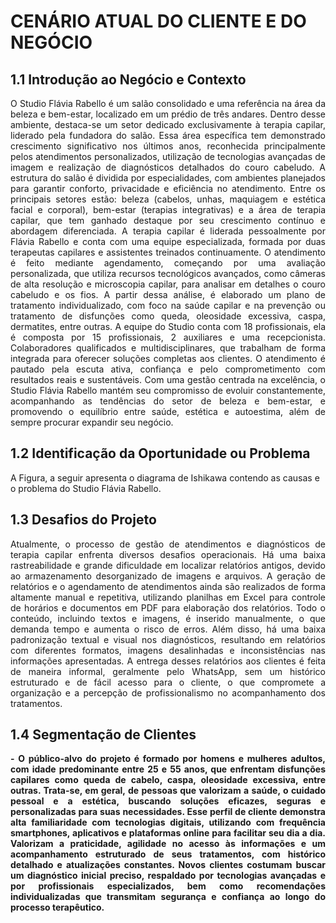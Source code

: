 # CENÁRIO ATUAL DO CLIENTE E DO NEGÓCIO 


## 1.1 Introdução ao Negócio e Contexto 

<p style="text-align: justify;">O Studio Flávia Rabello é um salão consolidado e uma referência na área da beleza e bem-estar, localizado em um prédio de três andares. Dentro desse ambiente, destaca-se um setor dedicado exclusivamente à terapia capilar, liderado pela fundadora do salão. Essa área específica tem demonstrado crescimento significativo nos últimos anos, reconhecida principalmente pelos atendimentos personalizados, utilização de tecnologias avançadas de imagem e realização de diagnósticos detalhados do couro cabeludo.
A estrutura do salão é dividida por especialidades, com ambientes planejados para garantir conforto, privacidade e eficiência no atendimento. Entre os principais setores estão: beleza (cabelos, unhas, maquiagem e estética facial e corporal), bem-estar (terapias integrativas) e a área de terapia capilar, que tem ganhado destaque por seu crescimento contínuo e abordagem diferenciada.
A terapia capilar é liderada pessoalmente por Flávia Rabello e conta com uma equipe especializada, formada por duas terapeutas capilares e assistentes treinados continuamente. O atendimento é feito mediante agendamento, começando por uma avaliação personalizada, que utiliza recursos tecnológicos avançados, como câmeras de alta resolução e microscopia capilar, para analisar em detalhes o couro cabeludo e os fios. A partir dessa análise, é elaborado um plano de tratamento individualizado, com foco na saúde capilar e na prevenção ou tratamento de disfunções como queda, oleosidade excessiva, caspa, dermatites, entre outras.
A equipe do Studio conta com 18 profissionais, ela é composta por 15 profissionais, 2 auxiliares e uma recepcionista. Colaboradores qualificados e multidisciplinares, que trabalham de forma integrada para oferecer soluções completas aos clientes. O atendimento é pautado pela escuta ativa, confiança e pelo comprometimento com resultados reais e sustentáveis.
Com uma gestão centrada na excelência, o Studio Flávia Rabello mantém seu compromisso de evoluir constantemente, acompanhando as tendências do setor de beleza e bem-estar, e promovendo o equilíbrio entre saúde, estética e autoestima, além de sempre procurar expandir seu negócio.
</p>


## 1.2 Identificação da Oportunidade ou Problema  

<p style="text-align: justify;"> 

</p>
A Figura, a seguir apresenta o diagrama de Ishikawa contendo as causas e o problema do Studio Flávia Rabello. 
<div align="center"><img src="" height=auto width=auto></div>


## 1.3 Desafios do Projeto 

<p style="text-align: justify;"> Atualmente, o processo de gestão de atendimentos e diagnósticos de terapia capilar enfrenta diversos desafios operacionais. Há uma baixa rastreabilidade e grande dificuldade em localizar relatórios antigos, devido ao armazenamento desorganizado de imagens e arquivos. A geração de relatórios e o agendamento de atendimentos ainda são realizados de forma altamente manual e repetitiva, utilizando planilhas em Excel para controle de horários e documentos em PDF para elaboração dos relatórios. Todo o conteúdo, incluindo textos e imagens, é inserido manualmente, o que demanda tempo e aumenta o risco de erros. Além disso, há uma baixa padronização textual e visual nos diagnósticos, resultando em relatórios com diferentes formatos, imagens desalinhadas e inconsistências nas informações apresentadas. A entrega desses relatórios aos clientes é feita de maneira informal, geralmente pelo WhatsApp, sem um histórico estruturado e de fácil acesso para o cliente, o que compromete a organização e a percepção de profissionalismo no acompanhamento dos tratamentos.</p>


## 1.4 Segmentação de Clientes 

<p style="text-align: justify;"> <strong>  - O público-alvo do projeto é formado por homens e mulheres adultos, com idade predominante entre 25 e 55 anos, que enfrentam disfunções capilares como queda de cabelo, caspa, oleosidade excessiva, entre outras. Trata-se, em geral, de pessoas que valorizam a saúde, o cuidado pessoal e a estética, buscando soluções eficazes, seguras e personalizadas para suas necessidades. Esse perfil de cliente demonstra alta familiaridade com tecnologias digitais, utilizando com frequência smartphones, aplicativos e plataformas online para facilitar seu dia a dia. Valorizam a praticidade, agilidade no acesso às informações e um acompanhamento estruturado de seus tratamentos, com histórico detalhado e atualizações constantes. Novos clientes costumam buscar um diagnóstico inicial preciso, respaldado por tecnologias avançadas e por profissionais especializados, bem como recomendações individualizadas que transmitam segurança e confiança ao longo do processo terapêutico.</p>